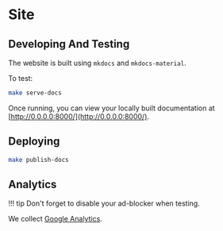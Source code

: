 # Site

## Developing And Testing

The website is built using `mkdocs` and `mkdocs-material`. 

To test:

```bash
make serve-docs
```

Once running, you can view your locally built documentation at [http://0.0.0.0:8000/](http://0.0.0.0:8000/). 

## Deploying

```bash
make publish-docs
```

## Analytics

!!! tip
    Don't forget to disable your ad-blocker when testing.

We collect [Google Analytics](https://analytics.google.com/analytics/web/#/report-home/a105170809w198079555p192782995).